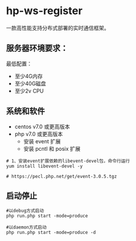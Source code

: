 # hp-ws-register
一款高性能支持分布式部署的实时通信框架。

## 服务器环境要求：

最低配置：
- 至少4G内存
- 至少40G磁盘
- 至少2v CPU

## 系统和软件

- centos v7.0 或更高版本
- php v7.0 或更高版本
  - 安装 event 扩展
  - 安装 pcntl 和 posix 扩展

```
# 1、安装event扩展依赖的libevent-devel包，命令行运行
yum install libevent-devel -y

# https://pecl.php.net/get/event-3.0.5.tgz
```


## 启动停止

```
#以debug方式启动
php run.php start -mode=produce

#以daemon方式启动
php run.php start -mode=produce -d
```
